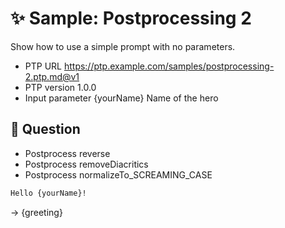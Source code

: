 # ✨ Sample: Postprocessing 2

Show how to use a simple prompt with no parameters.

-   PTP URL https://ptp.example.com/samples/postprocessing-2.ptp.md@v1
-   PTP version 1.0.0
-   Input parameter {yourName} Name of the hero

## 💬 Question

-   Postprocess reverse
-   Postprocess removeDiacritics
-   Postprocess normalizeTo_SCREAMING_CASE

```markdown
Hello {yourName}!
```

-> {greeting}

